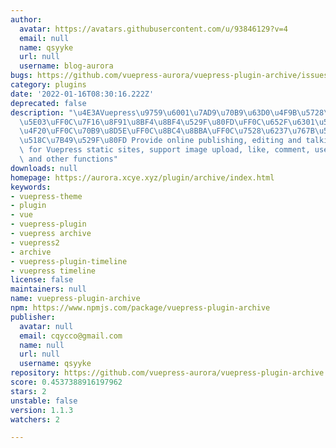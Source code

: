 ```yaml
---
author:
  avatar: https://avatars.githubusercontent.com/u/93846129?v=4
  email: null
  name: qsyyke
  url: null
  username: blog-aurora
bugs: https://github.com/vuepress-aurora/vuepress-plugin-archive/issues
category: plugins
date: '2022-01-16T08:30:16.222Z'
deprecated: false
description: "\u4E3AVuepress\u9759\u6001\u7AD9\u70B9\u63D0\u4F9B\u5728\u7EBF\u53D1\
  \u5E03\uFF0C\u7F16\u8F91\u8BF4\u8BF4\u529F\u80FD\uFF0C\u652F\u6301\u56FE\u7247\u4E0A\
  \u4F20\uFF0C\u70B9\u8D5E\uFF0C\u8BC4\u8BBA\uFF0C\u7528\u6237\u767B\u5F55\uFF0C\u6CE8\
  \u518C\u7B49\u529F\u80FD Provide online publishing, editing and talking functions\
  \ for Vuepress static sites, support image upload, like, comment, user login, registration\
  \ and other functions"
downloads: null
homepage: https://aurora.xcye.xyz/plugin/archive/index.html
keywords:
- vuepress-theme
- plugin
- vue
- vuepress-plugin
- vuepress archive
- vuepress2
- archive
- vuepress-plugin-timeline
- vuepress timeline
license: false
maintainers: null
name: vuepress-plugin-archive
npm: https://www.npmjs.com/package/vuepress-plugin-archive
publisher:
  avatar: null
  email: cqycco@gmail.com
  name: null
  url: null
  username: qsyyke
repository: https://github.com/vuepress-aurora/vuepress-plugin-archive
score: 0.4537388916197962
stars: 2
unstable: false
version: 1.1.3
watchers: 2

---
```


